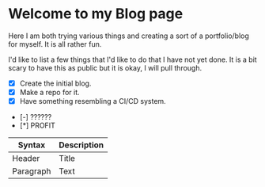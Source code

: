 # Welcome to my Blog page


Here I am both trying various things and creating a sort of a portfolio/blog for myself. It is all rather fun.


I'd like to list a few things that I'd like to do that I have not yet done. It is a bit scary to have this as public but it is okay, I will pull through.


- [x] Create the initial blog.
- [x] Make a repo for it.
- [x] Have something resembling a CI/CD system.
- [-] ??????
- [*] PROFIT


| Syntax | Description |
| ----------- | ----------- |
| Header | Title |
| Paragraph | Text | 
